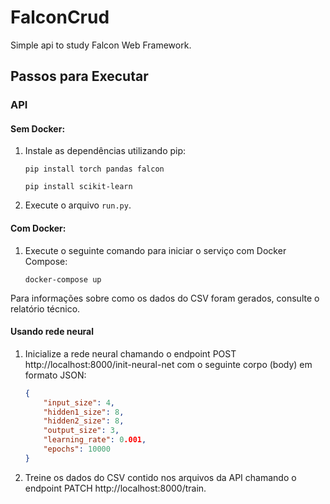 # FalconCrud

Simple api to study Falcon Web Framework.

## Passos para Executar

### API

#### Sem Docker:

1. Instale as dependências utilizando pip:
    ```
    pip install torch pandas falcon
    ```
    ```
    pip install scikit-learn
    ```
2. Execute o arquivo `run.py`.


#### Com Docker:

1. Execute o seguinte comando para iniciar o serviço com Docker Compose:
    ```
    docker-compose up
    ```

Para informações sobre como os dados do CSV foram gerados, consulte o relatório técnico.


#### Usando rede neural

1. Inicialize a rede neural chamando o endpoint POST http://localhost:8000/init-neural-net com o seguinte corpo (body) em formato JSON:
    ```json
    {
        "input_size": 4,
        "hidden1_size": 8,
        "hidden2_size": 8,
        "output_size": 3,
        "learning_rate": 0.001,
        "epochs": 10000
    }
    ```

2. Treine os dados do CSV contido nos arquivos da API chamando o endpoint PATCH http://localhost:8000/train.
